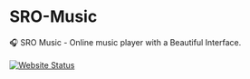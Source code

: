 # SRO-Music
🎧 SRO Music - Online music player with a Beautiful Interface.
<br>
<br>
[![Website Status](https://img.shields.io/badge/SRO%20Music-LIVE-green?style=for-the-badge)](https://yogeshgiri904.github.io/calculator/)
